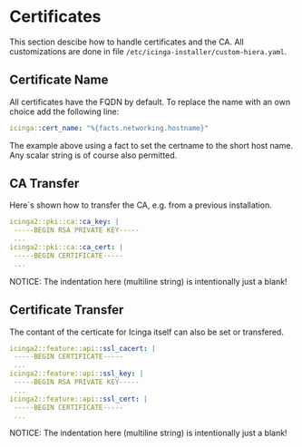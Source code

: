 # Certificates

This section descibe how to handle certificates and the CA. All customizations are done in file `/etc/icinga-installer/custom-hiera.yaml`.

## Certificate Name

All certificates have the FQDN by default. To replace the name with an own choice add the following line:

```yaml
icinga::cert_name: "%{facts.networking.hostname}"
```

The example above using a fact to set the certname to the short host name. Any scalar string is of course also permitted.

## CA Transfer

Here`s shown how to transfer the CA, e.g. from a previous installation.

```yaml
icinga2::pki::ca::ca_key: |
 -----BEGIN RSA PRIVATE KEY-----
 ...
icinga2::pki::ca::ca_cert: |
 -----BEGIN CERTIFICATE-----
 ...
```

NOTICE: The indentation here (multiline string) is intentionally just a blank!

## Certificate Transfer

The contant of the certicate for Icinga itself can also be set or transfered.

```yaml
icinga2::feature::api::ssl_cacert: |
 -----BEGIN CERTIFICATE-----
 ...
icinga2::feature::api::ssl_key: |
 -----BEGIN RSA PRIVATE KEY-----
 ...
icinga2::feature::api::ssl_cert: |
 -----BEGIN CERTIFICATE-----
 ...
```

NOTICE: The indentation here (multiline string) is intentionally just a blank!
